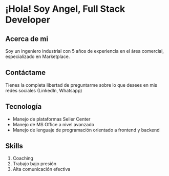 # ¡Hola! Soy Angel, Full Stack Developer

## Acerca de mi

Soy un ingeniero industrial con 5 años de experiencia en el área comercial, especializado en Marketplace.

## Contáctame

Tienes la completa libertad de preguntarme sobre lo que desees en mis redes sociales (LinkedIn, Whatsapp)

## Tecnología

- Manejo de plataformas Seller Center
- Manejo de MS Office a nivel avanzado
- Manejo de lenguaje de programación orientado a frontend y backend

## Skills

1. Coaching
2. Trabajo bajo presión
3. Alta comunicación efectiva
